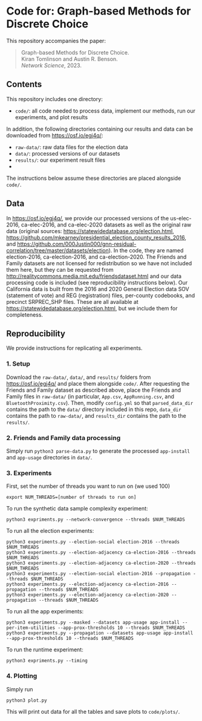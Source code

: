 # Code for: Graph-based Methods for Discrete Choice
This repository accompanies the paper: 
> Graph-based Methods for Discrete Choice.</br>
> Kiran Tomlinson and Austin R. Benson.</br>
> *Network Science*, 2023.

## Contents
This repository includes one directory:
- `code/`: all code needed to process data, implement our methods, run our experiments, and plot results

In addition, the following directories containing our results and data can be downloaded from https://osf.io/egj4q/:
- `raw-data/`: raw data files for the election data
- `data/`: processed versions of our datasets
- `results/`: our experiment result files
- 
The instructions below assume these directories are placed alongside `code/`.

## Data
In https://osf.io/egj4q/, we provide our processed versions of the us-elec-2016, ca-elec-2016,
and ca-elec-2020 datasets as well as the original raw data 
(original sources: https://statewidedatabase.org/election.html, https://github.com/mkearney/presidential_election_county_results_2016, and https://github.com/000Justin000/gnn-residual-correlation/tree/master/datasets/election). In the code, they are named election-2016,
ca-election-2016, and ca-election-2020. The Friends and Family datasets
are not licensed for redistribution so we have not included them here, but they can be requested from 
http://realitycommons.media.mit.edu/friendsdataset.html and our data
processing code is included (see reproducibility instructions below).
Our California data is built from the 2016 and 2020 General Election data
SOV (statement of vote) and REG (registration) files, per-county codebooks,
and precinct SRPREC_SHP files. These are all available at 
https://statewidedatabase.org/election.html, but we include them for completeness.


## Reproducibility
We provide instructions for replicating all experiments.

### 1. Setup
Download the `raw-data/`, `data/`, and `results/` folders from https://osf.io/egj4q/ and place them alongside `code/`.
After requesting the Friends and Family dataset as described above, place the Friends and Family files in `raw-data/` (in
particular, `App.csv`, `AppRunning.csv`, and `BluetoothProximity.csv`).
Then, modify `config.yml` so that `parsed_data_dir` contains the path to
the `data/` directory included in this repo, `data_dir` contains the path
to `raw-data/`, and `results_dir` contains the path to the
`results/`.

### 2. Friends and Family data processing
Simply run `python3 parse-data.py` to generate the processed `app-install` and 
`app-usage` directories in `data/`.

### 3. Experiments
First, set the number of threads you want to run on (we used 100)
```
export NUM_THREADS=[number of threads to run on]
```
To run the synthetic data sample complexity experiment:
```
python3 expriments.py --network-convergence --threads $NUM_THREADS
```
To run all the election experiments:
```
python3 experiments.py --election-social election-2016 --threads $NUM_THREADS
python3 experiments.py --election-adjacency ca-election-2016 --threads $NUM_THREADS
python3 experiments.py --election-adjacency ca-election-2020 --threads $NUM_THREADS
python3 experiments.py --election-social election-2016 --propagation --threads $NUM_THREADS
python3 experiments.py --election-adjacency ca-election-2016 --propagation --threads $NUM_THREADS
python3 experiments.py --election-adjacency ca-election-2020 --propagation --threads $NUM_THREADS
```
To run all the app experiments:
```
python3 experiments.py --masked --datasets app-usage app-install --per-item-utilities --app-prox-thresholds 10 --threads $NUM_THREADS 
python3 experiments.py --propagation --datasets app-usage app-install --app-prox-thresholds 10 --threads $NUM_THREADS 
```
To run the runtime experiment:
```
python3 expriments.py --timing
```

### 4. Plotting
Simply run 
```
python3 plot.py
```
This will print out data for all the tables and save plots to `code/plots/`.




